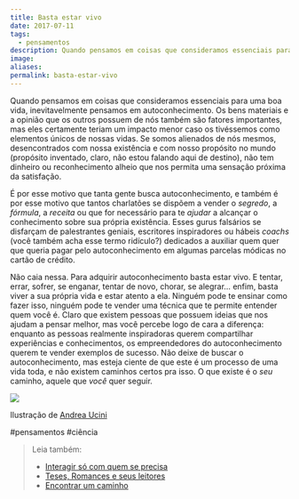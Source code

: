 ```yaml
---
title: Basta estar vivo
date: 2017-07-11
tags:
  - pensamentos
description: Quando pensamos em coisas que consideramos essenciais para uma boa vida, inevitavelmente pensamos em autoconhecimento. Os bens materiais e…
image: 
aliases:
permalink: basta-estar-vivo
---
```

Quando pensamos em coisas que consideramos essenciais para uma boa vida, inevitavelmente pensamos em autoconhecimento. Os bens materiais e a opinião que os outros possuem de nós também são fatores importantes, mas eles certamente teriam um impacto menor caso os tivéssemos como elementos únicos de nossas vidas. Se somos alienados de nós mesmos, desencontrados com nossa existência e com nosso propósito no mundo (propósito inventado, claro, não estou falando aqui de destino), não tem dinheiro ou reconhecimento alheio que nos permita uma sensação próxima da satisfação.

É por esse motivo que tanta gente busca autoconhecimento, e também é por esse motivo que tantos charlatões se dispõem a vender o _segredo_, a _fórmula_, a _receita_ ou que for necessário para te _ajudar_ a alcançar o conhecimento sobre sua própria existência. Esses gurus falsários se disfarçam de palestrantes geniais, escritores inspiradores ou hábeis _coachs_ (você também acha esse termo ridículo?) dedicados a auxiliar quem quer que queria pagar pelo autoconhecimento em algumas parcelas módicas no cartão de crédito.

Não caia nessa. Para adquirir autoconhecimento basta estar vivo. E tentar, errar, sofrer, se enganar, tentar de novo, chorar, se alegrar… enfim, basta viver a sua própria vida e estar atento a ela. Ninguém pode te ensinar como fazer isso, ninguém pode te vender uma técnica que te permite entender quem você é. Claro que existem pessoas que possuem ideias que nos ajudam a pensar melhor, mas você percebe logo de cara a diferença: enquanto as pessoas realmente inspiradoras querem compartilhar experiências e conhecimentos, os empreendedores do autoconhecimento querem te vender exemplos de sucesso. Não deixe de buscar o autoconhecimento, mas esteja ciente de que este é um processo de uma vida toda, e não existem caminhos certos pra isso. O que existe é o _seu_ caminho, aquele que _você_ quer seguir.

<img src="/assets/img/basta-estar vivo-medium.jpeg">

Ilustração de [Andrea Ucini](https://www.behance.net/uciniandrec1fd)


#pensamentos #ciência

> Leia também:
> - <a href="/interagir-so-com-quem-se-precisa">Interagir só com quem se precisa</a>
> - <a href="/teses-romances-e-seus-leitores">Teses, Romances e seus leitores</a>
> - <a href="/encontrar-um-caminho">Encontrar um caminho</a>
